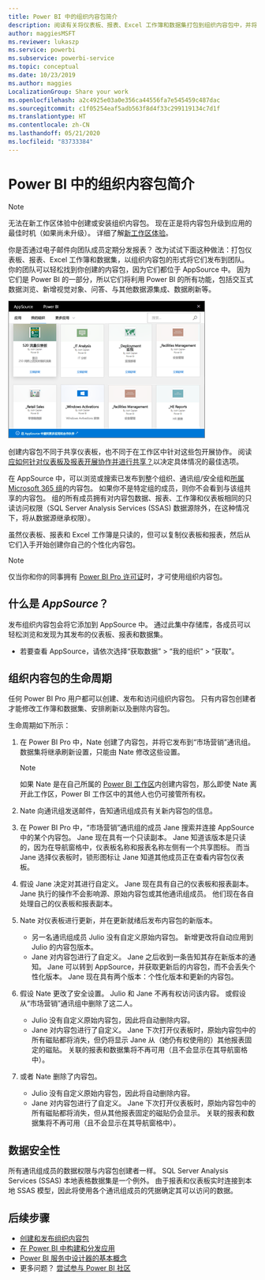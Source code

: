 ```yaml
---
title: Power BI 中的组织内容包简介
description: 阅读有关将仪表板、报表、Excel 工作簿和数据集打包到组织内容包中，并将其与同事共享的信息。
author: maggiesMSFT
ms.reviewer: lukaszp
ms.service: powerbi
ms.subservice: powerbi-service
ms.topic: conceptual
ms.date: 10/23/2019
ms.author: maggies
LocalizationGroup: Share your work
ms.openlocfilehash: a2c4925e03a0e356ca44556fa7e545459c487dac
ms.sourcegitcommit: c1f05254eaf5adb563f8d4f33c299119134c7d1f
ms.translationtype: HT
ms.contentlocale: zh-CN
ms.lasthandoff: 05/21/2020
ms.locfileid: "83733384"
---
```

# <a name="intro-to-organizational-content-packs-in-power-bi"></a>Power BI 中的组织内容包简介
> [!NOTE]
> 无法在新工作区体验中创建或安装组织内容包。 现在正是将内容包升级到应用的最佳时机（如果尚未升级）。 详细了解[新工作区体验](service-create-the-new-workspaces.md)。
> 

你是否通过电子邮件向团队成员定期分发报表？ 改为试试下面这种做法：打包仪表板、报表、Excel 工作簿和数据集，以组织内容包的形式将它们发布到团队。 你的团队可以轻松找到你创建的内容包，因为它们都位于 AppSource 中。 因为它们是 Power BI 的一部分，所以它们将利用 Power BI 的所有功能，包括交互式数据浏览、新增视觉对象、问答、与其他数据源集成、数据刷新等。

![](media/service-organizational-content-pack-introduction/power-bi-org-content-packs.png)

创建内容包不同于共享仪表板，也不同于在工作区中针对这些包开展协作。 阅读[应如何针对仪表板及报表开展协作并进行共享？](service-how-to-collaborate-distribute-dashboards-reports.md)以决定具体情况的最佳选项。 

在 AppSource 中，可以浏览或搜索已发布到整个组织、通讯组/安全组和[所属 Microsoft 365 组](https://support.office.com/article/Create-a-group-in-Office-365-7124dc4c-1de9-40d4-b096-e8add19209e9)的内容包。 如果你不是特定组的成员，则你不会看到与该组共享的内容包。 组的所有成员拥有对内容包数据、报表、工作簿和仪表板相同的只读访问权限（SQL Server Analysis Services (SSAS) 数据源除外，在这种情况下，将从数据源继承权限）。

虽然仪表板、报表和 Excel 工作簿是只读的，但可以复制仪表板和报表，然后从它们入手开始创建你自己的个性化内容包。

> [!NOTE]
> 仅当你和你的同事拥有 [Power BI Pro 许可证](../fundamentals/service-features-license-type.md)时，才可使用组织内容包。
> 
> 

## <a name="what-is-appsource"></a>什么是 *AppSource*？
发布组织内容包会将它添加到 AppSource 中。  通过此集中存储库，各成员可以轻松浏览和发现为其发布的仪表板、报表和数据集。  

* 若要查看 AppSource，请依次选择“获取数据” > “我的组织” > “获取”。

## <a name="the-life-cycle-of-an-organizational-content-pack"></a>组织内容包的生命周期
任何 Power BI Pro 用户都可以创建、发布和访问组织内容包。 只有内容包创建者才能修改工作簿和数据集、安排刷新以及删除内容包。

生命周期如下所示：

1. 在 Power BI Pro 中，Nate 创建了内容包，并将它发布到“市场营销”通讯组。 数据集将继承刷新设置，只能由 Nate 修改这些设置。
   
   > [!NOTE]
   > 如果 Nate 是在自己所属的 [Power BI 工作区](service-create-distribute-apps.md)内创建内容包，那么即使 Nate 离开此工作区，Power BI 工作区中的其他人也仍可接管所有权。
   > 
   > 
2. Nate 向通讯组发送邮件，告知通讯组成员有关新内容包的信息。
3. 在 Power BI Pro 中，“市场营销”通讯组的成员 Jane 搜索并连接 AppSource 中的某个内容包。 Jane 现在具有一个只读副本。 Jane 知道该版本是只读的，因为在导航窗格中，仪表板名称和报表名称左侧有一个共享图标。 而当 Jane 选择仪表板时，锁形图标让 Jane 知道其他成员正在查看内容包仪表板。 
4. 假设 Jane 决定对其进行自定义。 Jane 现在具有自己的仪表板和报表副本。 Jane 执行的操作不会影响源、原始内容包或其他通讯组成员。 他们现在各自处理自己的仪表板和报表副本。
5. Nate 对仪表板进行更新，并在更新就绪后发布内容包的新版本。
   
   * 另一名通讯组成员 Julio 没有自定义原始内容包。 新增更改将自动应用到 Julio 的内容包版本。  
   * Jane 对内容包进行了自定义。 Jane 之后收到一条告知其存在新版本的通知。  Jane 可以转到 AppSource，并获取更新后的内容包，而不会丢失个性化版本。 Jane 现在具有两个版本：个性化版本和更新的内容包。
6. 假设 Nate 更改了安全设置。 Julio 和 Jane 不再有权访问该内容。 或假设从“市场营销”通讯组中删除了这二人。
   
   * Julio 没有自定义原始内容包，因此将自动删除内容。 
   * Jane 对内容包进行了自定义。 Jane 下次打开仪表板时，原始内容包中的所有磁贴都将消失，但仍将显示 Jane 从（她仍有权使用的）其他报表固定的磁贴。 关联的报表和数据集将不再可用（且不会显示在其导航窗格中）。
7. 或者 Nate 删除了内容包。
   
   * Julio 没有自定义原始内容包，因此将自动删除内容。 
   * Jane 对内容包进行了自定义。 Jane 下次打开仪表板时，原始内容包中的所有磁贴都将消失，但从其他报表固定的磁贴仍会显示。 关联的报表和数据集将不再可用（且不会显示在其导航窗格中）。

## <a name="data-security"></a>数据安全性
所有通讯组成员的数据权限与内容包创建者一样。 SQL Server Analysis Services (SSAS) 本地表格数据集是一个例外。 由于报表和仪表板实时连接到本地 SSAS 模型，因此将使用各个通讯组成员的凭据确定其可以访问的数据。

## <a name="next-steps"></a>后续步骤
* [创建和发布组织内容包](service-organizational-content-pack-create-and-publish.md)
* [在 Power BI 中构建和分发应用](service-create-distribute-apps.md) 
* [Power BI 服务中设计器的基本概念](../fundamentals/service-basic-concepts.md)
* 更多问题？ [尝试参与 Power BI 社区](https://community.powerbi.com/)

